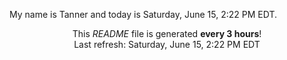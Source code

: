 My name is Tanner and today is Saturday, June 15, 2:22 PM EDT.

<p align="center">This <i>README</i> file is generated <b>every 3 hours</b>!</br>Last refresh: Saturday, June 15, 2:22 PM EDT<br /></p>

